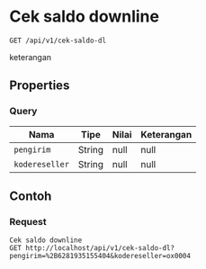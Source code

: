 # Cek saldo downline
```http
GET /api/v1/cek-saldo-dl
```
keterangan
## Properties
### Query
Nama | Tipe | Nilai | Keterangan
--- | --- | --- | ---
<code>pengirim</code> | String | null | null
<code>kodereseller</code> | String | null | null

## Contoh

### Request
```http
Cek saldo downline
GET http://localhost/api/v1/cek-saldo-dl?pengirim=%2B6281935155404&kodereseller=ox0004
```
